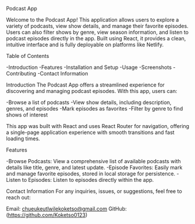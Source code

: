 Podcast App

Welcome to the Podcast App! This application allows users to explore a variety of podcasts, view show details, and manage their favorite episodes. Users can also filter shows by genre, view season information, and listen to podcast episodes directly in the app. Built using React, it provides a clean, intuitive interface and is fully deployable on platforms like Netlify.

Table of Contents

-Introduction
-Features
-Installation and Setup
-Usage
-Screenshots
-Contributing
-Contact Information

Introduction
The Podcast App offers a streamlined experience for discovering and managing podcast episodes. With this app, users can:

-Browse a list of podcasts
-View show details, including description, genres, and episodes
-Mark episodes as favorites
-Filter by genre to find shows of interest

This app was built with React and uses React Router for navigation, offering a single-page application experience with smooth transitions and fast loading times.

Features

-Browse Podcasts: View a comprehensive list of available podcasts with details like title, genre, and latest update.
-Episode Favorites: Easily mark and manage favorite episodes, stored in local storage for persistence.
-Listen to Episodes: Listen to episodes directly within the app.

Contact Information
For any inquiries, issues, or suggestions, feel free to reach out:

Email: chueukeutlwilekoketso@gmail.com
GitHub: (https://github.com/Koketso0123)

